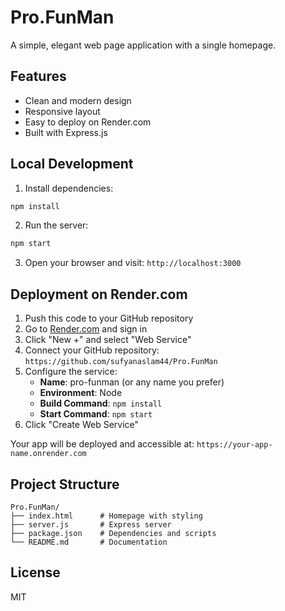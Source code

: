 # Pro.FunMan

A simple, elegant web page application with a single homepage.

## Features

- Clean and modern design
- Responsive layout
- Easy to deploy on Render.com
- Built with Express.js

## Local Development

1. Install dependencies:
```bash
npm install
```

2. Run the server:
```bash
npm start
```

3. Open your browser and visit: `http://localhost:3000`

## Deployment on Render.com

1. Push this code to your GitHub repository
2. Go to [Render.com](https://render.com) and sign in
3. Click "New +" and select "Web Service"
4. Connect your GitHub repository: `https://github.com/sufyanaslam44/Pro.FunMan`
5. Configure the service:
   - **Name**: pro-funman (or any name you prefer)
   - **Environment**: Node
   - **Build Command**: `npm install`
   - **Start Command**: `npm start`
6. Click "Create Web Service"

Your app will be deployed and accessible at: `https://your-app-name.onrender.com`

## Project Structure

```
Pro.FunMan/
├── index.html      # Homepage with styling
├── server.js       # Express server
├── package.json    # Dependencies and scripts
└── README.md       # Documentation
```

## License

MIT
